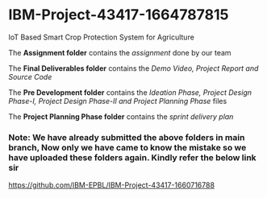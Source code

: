 # IBM-Project-43417-1664787815
IoT Based Smart Crop Protection System for Agriculture

 The **Assignment folder** contains the *assignment* done by our team
 
 
 The **Final Deliverables folder** contains the *Demo Video, Project Report and Source Code* 
 
 
 The **Pre Development folder** contains the *Ideation Phase, Project Design Phase-I, Project Design Phase-II and Project Planning Phase* files
 
 
 The **Project Planning Phase folder** contains the *sprint delivery plan*
 
 ###  Note: We have already submitted the above folders in main branch, Now only we have came to know the mistake so we have uploaded these folders again.  Kindly refer the below link sir
 
 https://github.com/IBM-EPBL/IBM-Project-43417-1660716788

